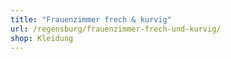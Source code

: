 ```yaml
---
title: "Frauenzimmer frech & kurvig"
url: /regensburg/frauenzimmer-frech-und-kurvig/
shop: Kleidung
---
```

